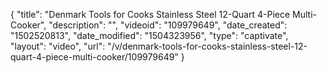 {
    "title": "Denmark Tools for Cooks Stainless Steel 12-Quart 4-Piece Multi-Cooker",
    "description": "",
    "videoid": "109979649",
    "date_created": "1502520813",
    "date_modified": "1504323956",
    "type": "captivate",
    "layout": "video",
    "url": "\/v\/denmark-tools-for-cooks-stainless-steel-12-quart-4-piece-multi-cooker\/109979649"
}